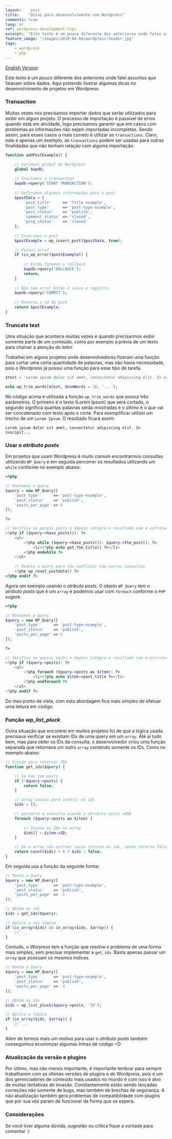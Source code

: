 ```yaml
---
layout:    post
title:    "Dicas para desenvolvimento com Wordpress"
comments: true
lang: br
ref: wordpress-development-tips
excerpt:  "Este texto é um pouco diferente dos anteriores onde falei assuntos que falavam sobre dados. Aqui pretendo ilustrar algumas dicas no desenvolvimento de projetos em Wordpress."
feature_image: "/images/2019-04-06/wordpress-header.jpg"
tags:
    - wordpress
    - php
---
```


[English Version]({{site.url}}/2019/04/06/wordpress-development-tips)

Este texto é um pouco diferente dos anteriores onde falei assuntos que falavam sobre dados. Aqui pretendo ilustrar algumas dicas no desenvolvimento de projetos em Wordpress.

### Transaction

Muitas vezes nós precisamos importar dados que serão utilizados para exibir em algum projeto. O processo de importação é passivel de erros quando está em atividade, logo precisamos garantir que em casos com problemas as informações não sejam importadas incompletas. Sendo assim, para esses casos o mais correto é utilizar as ```transactions```. Claro, este é apenas um exemplo, as ```transactions``` podem ser usadas para outras finalidades que não tenham relação com alguma importação.

```php 
function addPostExample() {

    // Variável global do Wordpress
    global $wpdb; 
    
    // Iniciamos a transaction
    $wpdb->query('START TRANSACTION');
    
    // Definimos algumas informações para o post
    $postData = [
        'post_title'     => 'Title example',  
        'post_type'      => 'post-type-example',
        'post_status'    => 'publish',
        'comment_status' => 'closed',
        'ping_status'    => 'closed'
    ];
    
    // Inserimos o post
    $postExample = wp_insert_post($postData, true);

    // Possui erro?
    if (is_wp_error($postExample)) {
        
        // Então fazemos o rollback
        $wpdb->query('ROLLBACK');
        return;
    } 
    
    // Não tem erro? Então é salvo o registro
    $wpdb->query('COMMIT');
        
    // Retorna o id do post
    return $postExample;
}
```

### Truncate text

Uma situação que acontece muitas vezes é quando precisarmos exibir somente parte de um conteúdo, como por exemplo a prévia de um texto para chamar a atenção do leitor. 

Trabalhei em alguns projetos onde desenvolvedores fizeram uma função para cortar uma certa quantidade de palavras, mas não havia necessidade, pois o Wordpress já possui uma função para esse tipo de tarefa.

```php
$text = 'Lorem ipsum dolor sit amet, consectetur adipiscing elit. In suscipit convallis neque non suscipit. Nunc interdum ultrices ultrices. Interdum et malesuada fames ac ante ipsum primis in faucibus. Donec id justo tincidunt, porta mi vitae, sodales nibh. Nulla quis velit at erat maximus porta. Mauris sit amet consequat ligula. Vivamus congue pretium fermentum. Duis non lorem sodales, aliquam sapien quis, sodales elit. Class aptent taciti sociosqu ad litora torquent per conubia nostra, per inceptos himenaeos. Vestibulum ut ex ultricies, iaculis velit a, suscipit sem. Maecenas pharetra est vitae ipsum posuere, ac elementum lorem condimentum. Maecenas congue ac magna euismod euismod.';

echo wp_trim_words($text, $numWords = 10, '...');
```

No código acima é utilizada a função ```wp_trim_words``` que possui três parâmetros. O primeiro é o texto (Lorem Ipsum) que será cortado, o segundo significa quantas palavras serão mostradas e o último é o que vai ser concatenado com texto após o corte. Para exemplificar utilizei um trecho de um ```Lorem Ipsum```. O resultado ficará assim:

```
Lorem ipsum dolor sit amet, consectetur adipiscing elit. In suscipit...
```

### Usar o _atributo posts_

Em projetos que usam Wordpress é muito comum encontrarmos consultas utilizando ```WP_Query``` e em seguida percorrer os resultados utilizando um ```while``` conforme no exemplo abaixo:

```php
<?php 

// Montamos a query
$query = new WP_Query([
    'post_type'      => 'post-type-example',
    'post_status'    => 'publish',
    'posts_per_page' => 5
]);

?>

// Verifica se possui posts e depois integra o resultado com a estrutura HTML
<?php if ($query->have_posts()): ?>
    <ul>
        <?php while ($query->have_posts()): $query->the_post(); ?>
            <li><?php echo get_the_title() ?></li>
        <?php endwhile ?>
    </ul>
    
    // Reseta a query para não conflitar com outras consultas
    <?php wp_reset_postdata() ?>
<?php endif ?>
```

Agora um exemplo usando o _atributo posts_. O objeto ```WP_Query``` tem o _atributo posts_  que é um ```array``` e podemos usar com  ```foreach``` conforme o ```PHP``` sugere.

```php
<?php 

// Montamos a query
$query = new WP_Query([
    'post_type'      => 'post-type-example',
    'post_status'    => 'publish',
    'posts_per_page' => 5
]);

?>

// Verifica se possui posts e depois integra o resultado com a estrutura HTML
<?php if ($query->posts): ?>
    <ul>
        <?php foreach ($query->posts as $item): ?>
            <li><?php echo $item->post_title ?></li>
        <?php endforeach ?>
    </ul>	
<?php endif ?>
```
Do meu ponto de vista, com esta abordagem fica mais simples de efetuar uma leitura em código.

### Função _wp_list_pluck_ 

Outra situação que encontrei em muitos projetos foi de que a lógica usada precisava verificar se existiam IDs de uma query em um ```array```. Até aí tudo bem, mas para obter os IDs da consulta, o desenvolvedor criou uma função separada que retornava um outro ```array``` contendo somente os IDs. Como no exemplo abaixo:

```php
// Função para retornar IDs
function get_ids($query) {

    // Se não tem posts
    if (!$query->posts) {
        return false;
    }

    // array vazios para inserir os ids
    $ids = [];

    // percorre a consulta usando o atributo posts =DDD
    foreach ($query->posts as $item) {
        
        // Insere os IDs no array
        $ids[] = $item->ID;
    }

    // Se o array não estiver vazio retorna os ids, senão retorna false
    return count($ids) > 0 ? $ids : false;
}
```

Em seguida usa a função da seguinte forma:

```php
// Monta a Query
$query = new WP_Query([
    'post_type'      => 'post-type-example',
    'post_status'    => 'publish',
    'posts_per_page' => -1
]);

// Obtém os ids
$ids = get_ids($query);

// Aplica a sua lógica
if (is_array($ids) && in_array($ids, $array)) {
    // ...
}
```

Contudo, o Worpress tem a função que resolve o problema de uma forma mais simples, sem precisar implementar a ```get_ids```. Basta apenas passar um ```array``` que possuam os mesmos indíces.

```php
// Monta a Query
$query = new WP_Query([
    'post_type'      => 'post-type-example',
    'post_status'    => 'publish',
    'posts_per_page' => -1
]);

// Obtém os ids
$ids = wp_list_pluck($query->posts, 'ID');

// Aplica a lógica
if (in_array($ids, $array)) {
    // ...
}
```
Além de termos mais um motivo para usar o _atributo posts_ também conseguimos econimizar algumas linhas de código =D

### Atualização da versão e plugins

Por último, mas não menos importante, é importante lembrar para sempre trabalharem com as últimas versões de plugins e do Wordpress, pois é um dos gerenciadores de conteúdo mais usados no mundo e com isso é alvo de muitas tentativas de invasão. Constantemente estão sendo lançadas correções não somente de bugs, mas também de brechas de segurança. A não atualização também gera problemas de compatibilidade com plugins que por sua vez param de funcionar da forma que se espera.

### Considerações

Se você tiver alguma dúvida, sugestão ou crítica fique a vontade para comentar :)






